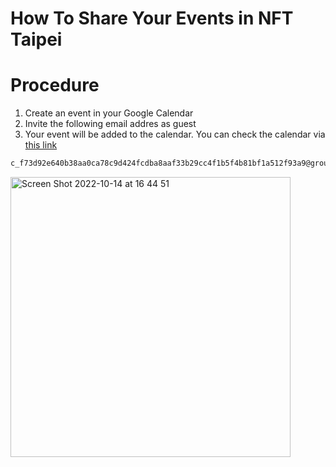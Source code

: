 # How To Share Your Events in NFT Taipei

# Procedure
1. Create an event in your Google Calendar
2. Invite the following email addres as guest
3. Your event will be added to the calendar. You can check the calendar via [this link](https://calendar.google.com/calendar/u/0/embed?src=c_f73d92e640b38aa0ca78c9d424fcdba8aaf33b29cc4f1b5f4b81bf1a512f93a9@group.calendar.google.com&ctz=Asia/Taipei&dates=20221209/20221218&showDate=0&mode=AGENDA&showTitle=0&showNav=0&showTabs=0&showCalendars=0)

```email
c_f73d92e640b38aa0ca78c9d424fcdba8aaf33b29cc4f1b5f4b81bf1a512f93a9@group.calendar.google.com
```
<img width="448" alt="Screen Shot 2022-10-14 at 16 44 51" src="https://user-images.githubusercontent.com/8611874/195804333-ac5bb7f8-71ab-4e39-b1f1-3be29b5eec3a.png">
